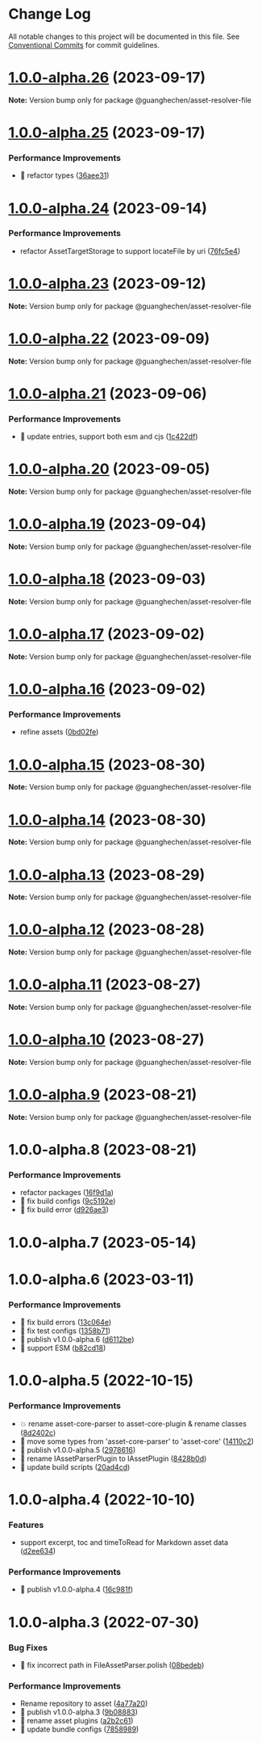 # Change Log

All notable changes to this project will be documented in this file.
See [Conventional Commits](https://conventionalcommits.org) for commit guidelines.

# [1.0.0-alpha.26](https://github.com/guanghechen/asset/compare/@guanghechen/asset-resolver-file@1.0.0-alpha.25...@guanghechen/asset-resolver-file@1.0.0-alpha.26) (2023-09-17)

**Note:** Version bump only for package @guanghechen/asset-resolver-file





# [1.0.0-alpha.25](https://github.com/guanghechen/asset/compare/@guanghechen/asset-resolver-file@1.0.0-alpha.24...@guanghechen/asset-resolver-file@1.0.0-alpha.25) (2023-09-17)


### Performance Improvements

* :art:  refactor types ([36aee31](https://github.com/guanghechen/asset/commit/36aee318a7e377787072fa2a4deb9478f55da416))





# [1.0.0-alpha.24](https://github.com/guanghechen/asset/compare/@guanghechen/asset-resolver-file@1.0.0-alpha.23...@guanghechen/asset-resolver-file@1.0.0-alpha.24) (2023-09-14)


### Performance Improvements

* refactor AssetTargetStorage to support locateFile by uri ([76fc5e4](https://github.com/guanghechen/asset/commit/76fc5e45a867ba93b9919694313e6b111b9d0dfd))





# [1.0.0-alpha.23](https://github.com/guanghechen/asset/compare/@guanghechen/asset-resolver-file@1.0.0-alpha.22...@guanghechen/asset-resolver-file@1.0.0-alpha.23) (2023-09-12)

**Note:** Version bump only for package @guanghechen/asset-resolver-file





# [1.0.0-alpha.22](https://github.com/guanghechen/asset/compare/@guanghechen/asset-resolver-file@1.0.0-alpha.21...@guanghechen/asset-resolver-file@1.0.0-alpha.22) (2023-09-09)

**Note:** Version bump only for package @guanghechen/asset-resolver-file





# [1.0.0-alpha.21](https://github.com/guanghechen/asset/compare/@guanghechen/asset-resolver-file@1.0.0-alpha.20...@guanghechen/asset-resolver-file@1.0.0-alpha.21) (2023-09-06)


### Performance Improvements

* 🔧 update entries, support both esm and cjs ([1c422df](https://github.com/guanghechen/asset/commit/1c422df615d11c2f0a3adbba913b2652c802dd2f))





# [1.0.0-alpha.20](https://github.com/guanghechen/asset/compare/@guanghechen/asset-resolver-file@1.0.0-alpha.19...@guanghechen/asset-resolver-file@1.0.0-alpha.20) (2023-09-05)

**Note:** Version bump only for package @guanghechen/asset-resolver-file





# [1.0.0-alpha.19](https://github.com/guanghechen/asset/compare/@guanghechen/asset-resolver-file@1.0.0-alpha.18...@guanghechen/asset-resolver-file@1.0.0-alpha.19) (2023-09-04)

**Note:** Version bump only for package @guanghechen/asset-resolver-file





# [1.0.0-alpha.18](https://github.com/guanghechen/asset/compare/@guanghechen/asset-resolver-file@1.0.0-alpha.17...@guanghechen/asset-resolver-file@1.0.0-alpha.18) (2023-09-03)

**Note:** Version bump only for package @guanghechen/asset-resolver-file





# [1.0.0-alpha.17](https://github.com/guanghechen/asset/compare/@guanghechen/asset-resolver-file@1.0.0-alpha.16...@guanghechen/asset-resolver-file@1.0.0-alpha.17) (2023-09-02)

**Note:** Version bump only for package @guanghechen/asset-resolver-file





# [1.0.0-alpha.16](https://github.com/guanghechen/asset/compare/@guanghechen/asset-resolver-file@1.0.0-alpha.15...@guanghechen/asset-resolver-file@1.0.0-alpha.16) (2023-09-02)


### Performance Improvements

* refine assets ([0bd02fe](https://github.com/guanghechen/asset/commit/0bd02fee00d2d9314a75845f3f79918d63283308))





# [1.0.0-alpha.15](https://github.com/guanghechen/asset/compare/@guanghechen/asset-resolver-file@1.0.0-alpha.14...@guanghechen/asset-resolver-file@1.0.0-alpha.15) (2023-08-30)

**Note:** Version bump only for package @guanghechen/asset-resolver-file





# [1.0.0-alpha.14](https://github.com/guanghechen/asset/compare/@guanghechen/asset-resolver-file@1.0.0-alpha.13...@guanghechen/asset-resolver-file@1.0.0-alpha.14) (2023-08-30)

**Note:** Version bump only for package @guanghechen/asset-resolver-file





# [1.0.0-alpha.13](https://github.com/guanghechen/asset/compare/@guanghechen/asset-resolver-file@1.0.0-alpha.12...@guanghechen/asset-resolver-file@1.0.0-alpha.13) (2023-08-29)

**Note:** Version bump only for package @guanghechen/asset-resolver-file





# [1.0.0-alpha.12](https://github.com/guanghechen/asset/compare/@guanghechen/asset-resolver-file@1.0.0-alpha.11...@guanghechen/asset-resolver-file@1.0.0-alpha.12) (2023-08-28)

**Note:** Version bump only for package @guanghechen/asset-resolver-file





# [1.0.0-alpha.11](https://github.com/guanghechen/asset/compare/@guanghechen/asset-resolver-file@1.0.0-alpha.10...@guanghechen/asset-resolver-file@1.0.0-alpha.11) (2023-08-27)

**Note:** Version bump only for package @guanghechen/asset-resolver-file





# [1.0.0-alpha.10](https://github.com/guanghechen/asset/compare/@guanghechen/asset-resolver-file@1.0.0-alpha.9...@guanghechen/asset-resolver-file@1.0.0-alpha.10) (2023-08-27)

**Note:** Version bump only for package @guanghechen/asset-resolver-file





# [1.0.0-alpha.9](https://github.com/guanghechen/asset/compare/@guanghechen/asset-resolver-file@1.0.0-alpha.8...@guanghechen/asset-resolver-file@1.0.0-alpha.9) (2023-08-21)

**Note:** Version bump only for package @guanghechen/asset-resolver-file





# 1.0.0-alpha.8 (2023-08-21)


### Performance Improvements

* refactor packages ([16f9d1a](https://github.com/guanghechen/asset/commit/16f9d1ae0f23c51413955149f401c811a92a9b15))
* 🔧 fix build configs ([9c5192e](https://github.com/guanghechen/asset/commit/9c5192e838b8b5716679e8bbafcd58ee98435694))
* 🔧 fix build error ([d926ae3](https://github.com/guanghechen/asset/commit/d926ae33ecc97416982037a59bb9ee39365b56db))





# 1.0.0-alpha.7 (2023-05-14)



# 1.0.0-alpha.6 (2023-03-11)


### Performance Improvements

* 🔧 fix build errors ([13c064e](https://github.com/guanghechen/asset/commit/13c064efebac4097881bac8e3d4ffbd1aeb1b0ef))
* 🔧 fix test configs ([1358b71](https://github.com/guanghechen/asset/commit/1358b71cc7d5d0ff322a7130ce3d2a8b9868f7a0))
* 🔖 publish v1.0.0-alpha.6 ([d6112be](https://github.com/guanghechen/asset/commit/d6112be6be89f9561864ef06c34ffeaf687f56bf))
* 🔧 support ESM ([b82cd18](https://github.com/guanghechen/asset/commit/b82cd1840f27dfcd0a4dd44d3371fdd60da643d8))



# 1.0.0-alpha.5 (2022-10-15)


### Performance Improvements

* :boom:  rename asset-core-parser to asset-core-plugin & rename classes ([8d2402c](https://github.com/guanghechen/asset/commit/8d2402cfb22c156072966320002754474f75cc1b))
* 🎨 move some types from 'asset-core-parser' to 'asset-core' ([14110c2](https://github.com/guanghechen/asset/commit/14110c23665f3e5d6d00911108bf7f93a3555735))
* 🔖 publish v1.0.0-alpha.5 ([2978616](https://github.com/guanghechen/asset/commit/29786168db238e3378e8de791b228d00ee113ac5))
* 🎨 rename IAssetParserPlugin to IAssetPlugin ([8428b0d](https://github.com/guanghechen/asset/commit/8428b0da73da318480bc014e17c1def69e690c28))
* 🔧 update build scripts ([20ad4cd](https://github.com/guanghechen/asset/commit/20ad4cd1847361177774a28520533b6953d3c22e))



# 1.0.0-alpha.4 (2022-10-10)


### Features

* support excerpt, toc and timeToRead for Markdown asset data ([d2ee634](https://github.com/guanghechen/asset/commit/d2ee6343a71f5877a1e9a46d995bbdd520ee80c9))


### Performance Improvements

* 🔖 publish v1.0.0-alpha.4 ([16c981f](https://github.com/guanghechen/asset/commit/16c981f90ee3bc4965d552cf8402fbdc4ed3dbb0))



# 1.0.0-alpha.3 (2022-07-30)


### Bug Fixes

* 🐛 fix incorrect path in FileAssetParser.polish ([08bedeb](https://github.com/guanghechen/asset/commit/08bedeb3ff515e163fcc0f4bfc2e3a0b3ef4d612))


### Performance Improvements

* Rename repository to asset ([4a77a20](https://github.com/guanghechen/asset/commit/4a77a20cb72c53a56a8e22bce7325818f77eac7f))
* 🔖 publish v1.0.0-alpha.3 ([9b08883](https://github.com/guanghechen/asset/commit/9b0888335ba511f0f581d312b9c0706079321fc3))
* 🎨 rename asset plugins ([a2b2c61](https://github.com/guanghechen/asset/commit/a2b2c612f2c23ce3f273a67d890eee33cb1aa962))
* 🔧 update bundle configs ([7858989](https://github.com/guanghechen/asset/commit/7858989e2894abdec29da0daa2e2a97f1a80893c))
